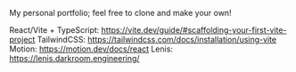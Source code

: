 My personal portfolio; feel free to clone and make your own!

React/Vite + TypeScript: https://vite.dev/guide/#scaffolding-your-first-vite-project
TailwindCSS: https://tailwindcss.com/docs/installation/using-vite
Motion: https://motion.dev/docs/react
Lenis: https://lenis.darkroom.engineering/
